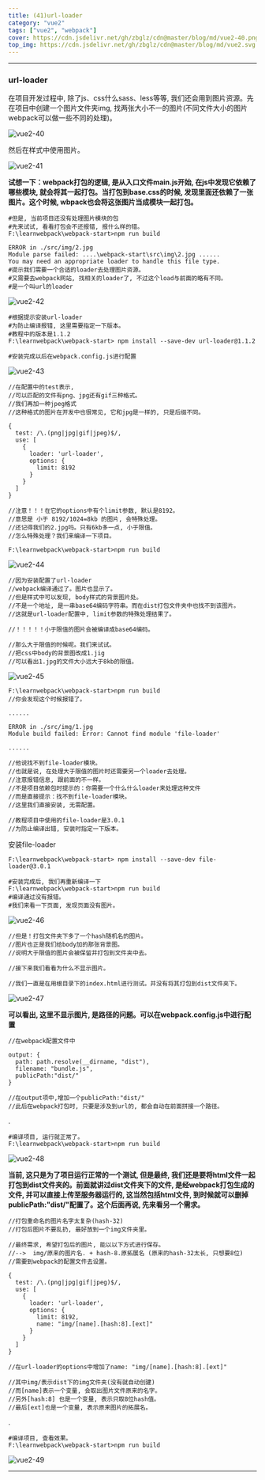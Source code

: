 ```yaml
---
title: (41)url-loader
category: "vue2"
tags: ["vue2", "webpack"]
cover: https://cdn.jsdelivr.net/gh/zbglz/cdn@master/blog/md/vue2-40.png
top_img: https://cdn.jsdelivr.net/gh/zbglz/cdn@master/blog/md/vue2.svg
---
```


***

### url-loader

在项目开发过程中, 除了js、css什么sass、less等等, 我们还会用到图片资源。先在项目中创建一个图片文件夹img, 找两张大小不一的图片(不同文件大小的图片webpack可以做一些不同的处理)。

![vue2-40](https://cdn.jsdelivr.net/gh/zbglz/cdn@master/blog/md/vue2-40.png)

然后在样式中使用图片。

![vue2-41](https://cdn.jsdelivr.net/gh/zbglz/cdn@master/blog/md/vue2-41.png)

**试想一下：webpack打包的逻辑, 是从入口文件main.js开始, 在js中发现它依赖了哪些模块, 就会将其一起打包。当打包到base.css的时候, 发现里面还依赖了一张图片。这个时候, wbpack也会将这张图片当成模块一起打包。**


    #但是, 当前项目还没有处理图片模块的包
    #先来试试, 看看打包会不还报错, 报什么样的错。
    F:\learnwebpack\webpack-start>npm run build
    
    ERROR in ./src/img/2.jpg
    Module parse failed: ....\webpack-start\src\img\2.jpg ......
    You may need an appropriate loader to handle this file type.
    #提示我们需要一个合适的loader去处理图片资源。
    #又需要去webpack网站, 找相关的loader了, 不过这个load与前面的略有不同。
    #是一个叫url的loader


![vue2-42](https://cdn.jsdelivr.net/gh/zbglz/cdn@master/blog/md/vue2-42.png)


    #根据提示安装url-loader
    #为防止编译报错, 这里需要指定一下版本。
    #教程中的版本是1.1.2
    F:\learnwebpack\webpack-start> npm install --save-dev url-loader@1.1.2
    
    #安装完成以后在webpack.config.js进行配置


![vue2-43](https://cdn.jsdelivr.net/gh/zbglz/cdn@master/blog/md/vue2-43.png)


    //在配置中的test表示, 
    //可以匹配的文件有png、jpg还有gif三种格式。
    //我们再加一种jpeg格式
    //这种格式的图片在开发中也很常见, 它和jpg是一样的, 只是后缀不同。
    
    {
      test: /\.(png|jpg|gif|jpeg)$/,
      use: [
        {
          loader: 'url-loader',
          options: {
            limit: 8192
          }
        }
      ]
    }
    
    //注意！！！在它的options中有个limit参数, 默认是8192。
    //意思是 小于 8192/1024=8kb 的图片, 会特殊处理。
    //还记得我们的2.jpg吗。只有6kb多一点, 小于限值。
    //怎么特殊处理？我们来编译一下项目。
    
    F:\learnwebpack\webpack-start>npm run build


![vue2-44](https://cdn.jsdelivr.net/gh/zbglz/cdn@master/blog/md/vue2-44.png)


    //因为安装配置了url-loader
    //webpack编译通过了。图片也显示了。
    //但是样式中可以发现, body样式的背景图片处。
    //不是一个地址, 是一串base64编码字符串。而在dist打包文件夹中也找不到该图片。
    //这就是url-loader配置中, limit参数的特殊处理结果了。
    
    //！！！！！小于限值的图片会被编译成base64编码。
    
    //那么大于限值的时候呢。我们来试试。
    //把css中body的背景图改成1.jig
    //可以看出1.jpg的文件大小远大于8kb的限值。


![vue2-45](https://cdn.jsdelivr.net/gh/zbglz/cdn@master/blog/md/vue2-45.png)


    F:\learnwebpack\webpack-start>npm run build
    //你会发现这个时候报错了。
    
    ......
    
    ERROR in ./src/img/1.jpg
    Module build failed: Error: Cannot find module 'file-loader'
    
    ......
    
    //他说找不到file-loader模块。
    //也就是说, 在处理大于限值的图片时还需要另一个loader去处理。
    //注意报错信息, 跟前面的不一样。
    //不是项目依赖包时提示的：你需要一个什么什么loader来处理这种文件
    //而是直接提示：找不到file-loader模块。
    //这里我们直接安装, 无需配置。
    
    //教程项目中使用的file-loader是3.0.1
    //为防止编译出错, 安装时指定一下版本。

安装file-loader

    F:\learnwebpack\webpack-start> npm install --save-dev file-loader@3.0.1
    
    #安装完成后, 我们再重新编译一下
    F:\learnwebpack\webpack-start>npm run build
    #编译通过没有报错。
    #我们来看一下页面, 发现页面没有图片。


![vue2-46](https://cdn.jsdelivr.net/gh/zbglz/cdn@master/blog/md/vue2-46.png)


    //但是！打包文件夹下多了一个hash随机名的图片。
    //图片也正是我们给body加的那张背景图。
    //说明大于限值的图片会被保留并打包到文件夹中去。
    
    //接下来我们看看为什么不显示图片。
    
    //我们一直是在用根目录下的index.html进行测试。并没有将其打包到dist文件夹下。


![vue2-47](https://cdn.jsdelivr.net/gh/zbglz/cdn@master/blog/md/vue2-47.png)

**可以看出, 这里不显示图片, 是路径的问题。可以在webpack.config.js中进行配置**


    //在webpack配置文件中
            
    output: {
      path: path.resolve(__dirname, "dist"),
      filename: "bundle.js",
      publicPath:"dist/"
    }
    
    //在output项中,增加一个publicPath:"dist/"
    //此后在webpack打包时, 只要是涉及到url的, 都会自动在前面拼接一个路径。

.


    #编译项目, 运行就正常了。
    F:\learnwebpack\webpack-start>npm run build


![vue2-48](https://cdn.jsdelivr.net/gh/zbglz/cdn@master/blog/md/vue2-48.png)

**当前, 这只是为了项目运行正常的一个测试, 但是最终, 我们还是要将html文件一起打包到dist文件夹的。前面就讲过dist文件夹下的文件, 是经webpack打包生成的文件, 并可以直接上传至服务器运行的, 这当然包括html文件, 到时候就可以删掉publicPath:"dist/"配置了。这个后面再说, 先来看另一个需求。**


    //打包重命名的图片名字太复杂(hash-32)
    //打包后图片不要乱扔, 最好放到一个img文件夹里。
    
    //最终需求, 希望打包后的图片, 能以以下方式进行保存。
    //-->  img/原来的图片名. + hash-8.原拓展名 (原来的hash-32太长, 只想要8位)
    //需要到webpack的配置文件去设置。
    
    {
      test: /\.(png|jpg|gif|jpeg)$/,
      use: [
        {
          loader: 'url-loader',
          options: {
            limit: 8192,
            name: "img/[name].[hash:8].[ext]"
          }
        }
      ]
    }
    
    //在url-loader的options中增加了name: "img/[name].[hash:8].[ext]"
    
    //其中img/表示dist下的img文件夹(没有就自动创建)
    //而[name]表示一个变量, 会取出图片文件原来的名字。
    //另外[hash:8] 也是一个变量, 表示只取8位hash值。
    //最后[ext]也是一个变量, 表示原来图片的拓展名。

.


    #编译项目, 查看效果。
    F:\learnwebpack\webpack-start>npm run build


![vue2-49](https://cdn.jsdelivr.net/gh/zbglz/cdn@master/blog/md/vue2-49.png)

***